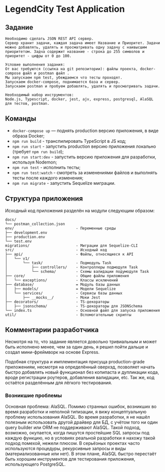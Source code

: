 # LegendCity Test Application

## Задание

```
Необходимо сделать JSON REST API сервер.
Сервер хранит задачи, каждая задача имеет Название и Приоритет. Задачи можно добавлять, удалять и просматривать одну задачу с наивысшим приоритетом. Задча содержит название - строка до 255 символов и приоритет - цифры от 0 до 100.

Условие выполнения задания:
От вас требуются (ссылка на git репозитории): файлы проекта, docker-compose файл и postman файл .
Мы запускаем npm test, убеждаемся что тесты проходят.
Запускаем docker-compose, поднимается база и сервер.
Запускаем postman и пробуем добавлять, удалять и просматривать задачи.

Необходимый набор инструментов:
Node.js, Typescript, docker, jest, ajv, express, postgresql, AlaSQL для тестов, postman.
```

## Команды

- `docker-compose up` — поднять production версию приложения, в виде образа Docker;
- `npm run build` - транспилировать TypeScript в JS код;
- `npm run start` - запустить production версию приложения локально (требует `npm run build`);
- `npm run start:dev` - запустить версию приложения для разработки, используя Nodemon;
- `npm run test` - исполнить тесты;
- `npm run test:watch` - смотреть за изменениями файлов и выполнять тесты после каждого изменения;
- `npm run migrate` - запустить Sequelize миграции.

## Структура приложения

Исходный код приложения разделён на модули следующим образом:

```
docs/
└── postman_collection.json
env/                            - Переменные среды
├── development.env
├── production.env
└── test.env
migrations/                     - Миграции для Sequelize-CLI
src/                            - Исходный код
├── api/                        - Файлы, относящиеся к API
│   └── v1/
│       └── task/               - Подмодуль Task
│           ├── controllers/    - Контроллеры подмодуля Task
│           └── schema/         - Схемы валидации подумодуля Task
├── core/                       - Общие файлы приложения
│   └── exceptions/             - Классы исключений
├── database/                   = Модуль базы данных
│   ├── models/                 = Модели Sequelize
│   └── services/               - Сервисы базы данных
│       ├── __mocks__/          - Моки Jest
├── decorators/                 - TS-декораторы
│   ├── jsonschema/             - TS-декораторы для JSONSchema
└── index.ts                    - Основной файл для запуска приложения
util/                           - Вспомогательные скрипты
```

## Комментарии разработчика

Несмотря на то, что задание является довольно тривиальным и может быть исполнено менее, чем за один день,
я решил пойти дальше и создал мини-фреймворк на основе Express.

Подобная структура и имплементация присуща production-grade приложениям, несмотря на определённый оверхэд, позволяет начать быстро добавлять новый функционал без копипаста и
дупликации кода, вроде регистрации роутеров, добавления валидации, etc. Так же, код остаётся разделённым для лёгкого тестирования.

### Возникшие проблемы

Основная проблема: AlaSQL. Помимо странных ошибок, возникших во время разработки и неполной типизации, я вижу концептуальную проблему использования AlaSQL.
Во время разработки, я не нашёл полезным использовать другой драйвер для БД, с учётом того ни один query builder или ORM не поддерживают AlaSQL.
Такой подход, возможно, окупается, когда пишутся простейшие SQL запросы под каждую функцию, но в условиях реальной разработки я нахожу такой подход помехой,
нежели плюсом.
В серьёзных проектах часто используются процедуры, рекурсивные запросы и виды (материализованные или нет).
В этом плане, AlaSQL быстро перестаёт быть хорошим инструментов для тестирования приложения, использующего PostgreSQL.

